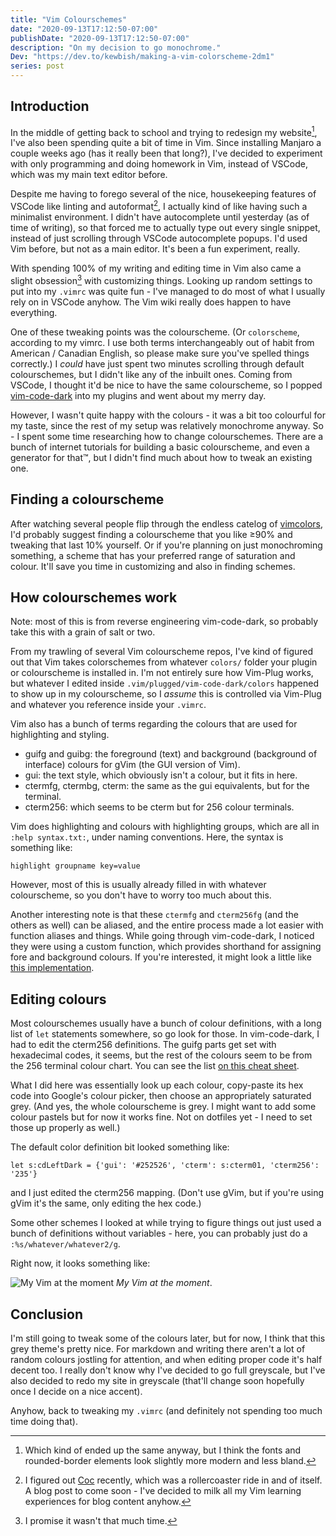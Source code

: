 ```yaml
---
title: "Vim Colourschemes"
date: "2020-09-13T17:12:50-07:00"
publishDate: "2020-09-13T17:12:50-07:00"
description: "On my decision to go monochrome."
Dev: "https://dev.to/kewbish/making-a-vim-colorscheme-2dm1"
series: post
---
```


## Introduction
In the middle of getting back to school and trying to redesign my website[^1], I've also been spending quite a bit of time in Vim. Since installing Manjaro a couple weeks ago (has it really been that long?), I've decided to experiment with only programming and doing homework in Vim, instead of VSCode, which was my main text editor before. 

Despite me having to forego several of the nice, housekeeping features of VSCode like linting and autoformat[^2], I actually kind of like having such a minimalist environment. I didn't have autocomplete until yesterday (as of time of writing), so that forced me to actually type out every single snippet, instead of just scrolling through VSCode autocomplete popups. I'd used Vim before, but not as a main editor. It's been a fun experiment, really.

With spending 100% of my writing and editing time in Vim also came a slight obsession[^3] with customizing things. Looking up random settings to put into my `.vimrc` was quite fun - I've managed to do most of what I usually rely on in VSCode anyhow. The Vim wiki really does happen to have everything. 

One of these tweaking points was the colourscheme. (Or `colorscheme`, according to my vimrc. I use both terms interchangeably out of habit from American / Canadian English, so please make sure you've spelled things correctly.) I *could* have just spent two minutes scrolling through default colourschemes, but I didn't like any of the inbuilt ones. Coming from VSCode, I thought it'd be nice to have the same colourscheme, so I popped [vim-code-dark](https://github.com/tomasiser/vim-code-dark) into my plugins and went about my merry day.

However, I wasn't quite happy with the colours - it was a bit too colourful for my taste, since the rest of my setup was relatively monochrome anyway. So - I spent some time researching how to change colourschemes. There are a bunch of internet tutorials for building a basic colourscheme, and even a generator for that™️, but I didn't find much about how to tweak an existing one.

## Finding a colourscheme
After watching several people flip through the endless catelog of [vimcolors](https://vimcolors.com/), I'd probably suggest finding a colourscheme that you like ≥90% and tweaking that last 10% yourself. Or if you're planning on just monochroming something, a scheme that has your preferred range of saturation and colour. It'll save you time in customizing and also in finding schemes.

## How colourschemes work
Note: most of this is from reverse engineering vim-code-dark, so probably take this with a grain of salt or two. 

From my trawling of several Vim colourscheme repos, I've kind of figured out that Vim takes colorschemes from whatever `colors/` folder your plugin or colourscheme is installed in. I'm not entirely sure how Vim-Plug works, but whatever I edited inside `.vim/plugged/vim-code-dark/colors` happened to show up in my colourscheme, so I *assume* this is controlled via Vim-Plug and whatever you reference inside your `.vimrc`.

Vim also has a bunch of terms regarding the colours that are used for highlighting and styling.
- guifg and guibg: the foreground (text) and background (background of interface) colours for gVim (the GUI version of Vim).
- gui: the text style, which obviously isn't a colour, but it fits in here.
- ctermfg, ctermbg, cterm: the same as the gui equivalents, but for the terminal.
- cterm256: which seems to be cterm but for 256 colour terminals. 

Vim does highlighting and colours with highlighting groups, which are all in `:help syntax.txt:`, under naming conventions. Here, the syntax is something like:
```vim
highlight groupname key=value
```

 However, most of this is usually already filled in with whatever colourscheme, so you don't have to worry too much about this.

Another interesting note is that these `ctermfg` and `cterm256fg` (and the others as well) can be aliased, and the entire process made a lot easier with function aliases and things. While going through vim-code-dark, I noticed they were using a custom function, which provides shorthand for assigning fore and background colours. If you're interested, it might look a little like [this implementation](https://github.com/tomasiser/vim-code-dark/blob/master/colors/codedark.vim#L14).

## Editing colours
Most colourschemes usually have a bunch of colour definitions, with a long list of `let` statements somewhere, so go look for those. In vim-code-dark, I had to edit the cterm256 definitions. The guifg parts get set with hexadecimal codes, it seems, but the rest of the colours seem to be from the 256 terminal colour chart. You can see the list [on this cheat sheet](https://jonasjacek.github.io/colors/). 

What I did here was essentially look up each colour, copy-paste its hex code into Google's colour picker, then choose an appropriately saturated grey. (And yes, the whole colourscheme is grey. I might want to add some colour pastels but for now it works fine. Not on dotfiles yet - I need to set those up properly as well.)

The default color definition bit looked something like:
```vim
let s:cdLeftDark = {'gui': '#252526', 'cterm': s:cterm01, 'cterm256': '235'}
```
and I just edited the cterm256 mapping. (Don't use gVim, but if you're using gVim it's the same, only editing the hex code.)

Some other schemes I looked at while trying to figure things out just used a bunch of definitions without variables - here, you can probably just do a `:%s/whatever/whatever2/g`.

Right now, it looks something like:

![My Vim at the moment](https://i.imgur.com/9F4v0ns.png)
*My Vim at the moment*.

## Conclusion
I'm still going to tweak some of the colours later, but for now, I think that this grey theme's pretty nice. For markdown and writing there aren't a lot of random colours jostling for attention, and when editing proper code it's half decent too. I really don't know why I've decided to go full greyscale, but I've also decided to redo my site in greyscale (that'll change soon hopefully once I decide on a nice accent). 

Anyhow, back to tweaking my `.vimrc` (and definitely not spending too much time doing that).

[^1]: Which kind of ended up the same anyway, but I think the fonts and rounded-border elements look slightly more modern and less bland.

[^2]: I figured out [Coc](https://github.com/neoclide/coc.nvim) recently, which was a rollercoaster ride in and of itself. A blog post to come soon - I've decided to milk all my Vim learning experiences for blog content anyhow.

[^3]: I promise it wasn't that much time.
